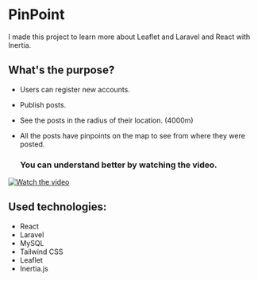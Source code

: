 # PinPoint

I made this project to learn more about Leaflet and Laravel and React with Inertia.


## **What's the purpose?**
- Users can register new accounts.
- Publish posts.
- See the posts in the radius of their location. (4000m)
- All the posts have pinpoints on the map to see from where they were posted.

  ### You can understand better by watching the video.

[![Watch the video](http://img.youtube.com/vi/aKPYrIQsCD4/mq3.jpg)](https://youtu.be/aKPYrIQsCD4)


## Used technologies:
- React
- Laravel
- MySQL
- Tailwind CSS
- Leaflet
- Inertia.js
